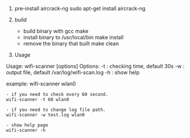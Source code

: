 1) pre-install aircrack-ng
	sudo apt-get install aircrack-ng

2) build 
	- build binary with gcc
		make
	- install binary to /usr/local/bin
		make install
	- remove the binary that built
		make clean

3) Usage
	
Usage:
 wifi-scanner [options] <wireless interface>
Options:
    -t : checking time, default 30s
    -w : output file, default /var/log/wifi-scan.log
    -h : show help

example: 
	wifi-scanner wlan0

	- if you need to check every 60 second.
	wifi-scanner -t 60 wlan0

	- if you need to change log file path.
	wifi-scanner -w test.log wlan0

	- show help page
	wifi-scanner -h
